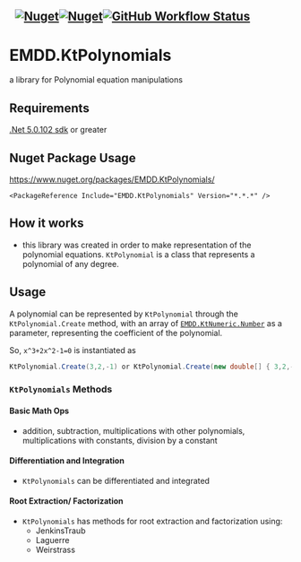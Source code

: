 &nbsp; [![Nuget](https://img.shields.io/nuget/v/EMDD.KtPolynomials)](https://www.nuget.org/packages/EMDD.KtPolynomials/)[![Nuget](https://img.shields.io/nuget/dt/EMDD.KtPolynomials)](https://www.nuget.org/stats/packages/EMDD.KtPolynomials?groupby=Version&groupby=ClientName&groupby=ClientVersion)[![GitHub Workflow Status](https://img.shields.io/github/workflow/status/marlond18/EMDD.KtPolynomials/Run%20Tests)](https://github.com/marlond18/EMDD.KtPolynomials/actions/workflows/runTest.yml)
&nbsp; 
----------------
# EMDD.KtPolynomials
a library for Polynomial equation manipulations

## Requirements

[.Net 5.0.102 sdk](https://dotnet.microsoft.com/download/dotnet/5.0) or greater

## Nuget Package Usage

https://www.nuget.org/packages/EMDD.KtPolynomials/

`<PackageReference Include="EMDD.KtPolynomials" Version="*.*.*" />`

## How it works
- this library was created in order to make representation of the polynomial equations. ```KtPolynomial``` is a class that represents a polynomial of any degree.


## Usage
A polynomial can be represented by ```KtPolynomial``` through the ```KtPolynomial.Create``` method, with an array of [```EMDD.KtNumeric.Number```](https://github.com/marlond18/EMDD.KtNumerics) as a parameter, representing the coefficient of the polynomial.

So, `x^3+2x^2-1=0` is instantiated as

```c#
KtPolynomial.Create(3,2,-1) or KtPolynomial.Create(new double[] { 3,2,-1 })
```

### ```KtPolynomials``` Methods
#### Basic Math Ops
- addition, subtraction, multiplications with other polynomials, multiplications with constants, division by a constant
#### Differentiation and Integration
- ```KtPolynomials``` can be differentiated and integrated
#### Root Extraction/ Factorization
- ```KtPolynomials``` has methods for root extraction and factorization using:
  * JenkinsTraub
  * Laguerre
  * Weirstrass
